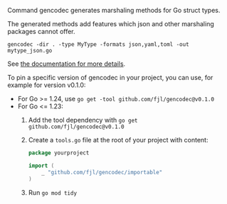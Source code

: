 Command gencodec generates marshaling methods for Go struct types.

The generated methods add features which json and other marshaling packages cannot offer.

	gencodec -dir . -type MyType -formats json,yaml,toml -out mytype_json.go

See [the documentation for more details](https://godoc.org/github.com/fjl/gencodec).

To pin a specific version of gencodec in your project, you can use, for example for version v0.1.0:

- For Go >= 1.24, use `go get -tool github.com/fjl/gencodec@v0.1.0`
- For Go <= 1.23:
  1. Add the tool dependency with `go get github.com/fjl/gencodec@v0.1.0`
  1. Create a `tools.go` file at the root of your project with content:

      ```go
      package yourproject

      import (
          _ "github.com/fjl/gencodec/importable"
      )
      ```

  1. Run `go mod tidy`
